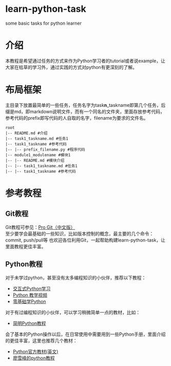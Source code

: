 # learn-python-task
some basic tasks for python learner
# 介绍
本教程是希望通过任务的方式来作为Python学习者的tutorial或者说example，让大家在枯草的学习外，通过实践的方式对python有更深刻的了解。
# 布局框架
主目录下放置最简单的一些任务，任务名字为task**n**_taskname即第几个任务，后缀是md，即markdown说明文件，而有一个同名的文件夹，里面存放参考代码，参考代码的prefix即写代码的人自取的名字，filename为要求的文件名。
```
root
|-- README.md #介绍
|-- task1_taskname.md #任务1
|-- task1_taskname #参考代码
|-- |-- prefix_filename.py #程序代码
|-- module1_modulename #模块1
|-- |-- README.md #模块介绍
|-- |-- task1_taskname.md #任务1
|-- |-- task1_taskname #参考代码
```

# 参考教程
## Git教程
Git教程可参见：[Pro Git（中文版）](http://git.oschina.net/progit/index.html)  
至少要学会最基础的一些知识，比如版本控制的概念，最主要的几个命令：commit, push/pull等
也欢迎各位利用Git，一起帮助构建learn-python-task，让里面教程更佳丰富。

## Python教程
对于未学过python，甚至没有太多编程知识的小伙伴，推荐以下教程：
- [交互式Python学习](http://www.hubwiz.com/course/55068d37e564e51d743af52a/)
- [Python 教学视频](http://www.fenby.com/courses/pythonyu-yan-ji-chu-ke-cheng/)
- [零基础学Python](https://github.com/qiwsir/StarterLearningPython)  

对于有过编程知识的小伙伴，可以学习稍微简单一点的教材，比如：
- [简明Python教程](http://old.sebug.net/paper/python/index.html)  

会了基本的Python操作以后，在日常使用中需要用到一些Python手册，里面介绍的更佳丰富，这里也推荐几个教材：
- [Python官方教材(英文)](https://docs.python.org/2/)
- [廖雪峰的python教程](http://www.liaoxuefeng.com/wiki/0014316089557264a6b348958f449949df42a6d3a2e542c000)  

